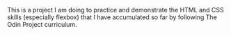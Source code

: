 This is a project I am doing to practice and demonstrate the HTML and CSS skills (especially flexbox) that I have accumulated so far by following The Odin Project curriculum.